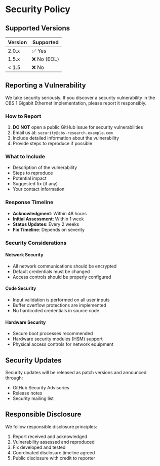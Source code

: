 # Security Policy

## Supported Versions

| Version | Supported          |
| ------- | ------------------ |
| 2.0.x   | ✅ Yes             |
| 1.5.x   | ❌ No (EOL)        |
| < 1.5   | ❌ No              |

## Reporting a Vulnerability

We take security seriously. If you discover a security vulnerability in the CBS 1 Gigabit Ethernet implementation, please report it responsibly.

### How to Report

1. **DO NOT** open a public GitHub issue for security vulnerabilities
2. Email us at: `security@cbs-research.example.com`
3. Include detailed information about the vulnerability
4. Provide steps to reproduce if possible

### What to Include

- Description of the vulnerability
- Steps to reproduce
- Potential impact
- Suggested fix (if any)
- Your contact information

### Response Timeline

- **Acknowledgment**: Within 48 hours
- **Initial Assessment**: Within 1 week
- **Status Updates**: Every 2 weeks
- **Fix Timeline**: Depends on severity

### Security Considerations

#### Network Security
- All network communications should be encrypted
- Default credentials must be changed
- Access controls should be properly configured

#### Code Security
- Input validation is performed on all user inputs
- Buffer overflow protections are implemented
- No hardcoded credentials in source code

#### Hardware Security
- Secure boot processes recommended
- Hardware security modules (HSM) support
- Physical access controls for network equipment

## Security Updates

Security updates will be released as patch versions and announced through:
- GitHub Security Advisories
- Release notes
- Security mailing list

## Responsible Disclosure

We follow responsible disclosure principles:
1. Report received and acknowledged
2. Vulnerability assessed and reproduced
3. Fix developed and tested
4. Coordinated disclosure timeline agreed
5. Public disclosure with credit to reporter